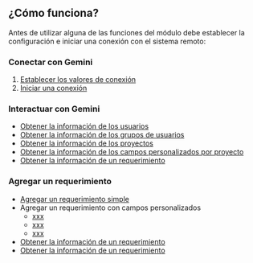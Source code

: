 ## ¿Cómo funciona?

Antes de utilizar alguna de las funciones del módulo debe establecer la configuración e iniciar una conexión con el sistema remoto:

### Conectar con Gemini

1) [Establecer los valores de conexión](New-Credential.md)
2) [Iniciar una conexión](Initialize-Session.md)

### Interactuar con Gemini

* [Obtener la información de los usuarios](Get-User.md)
* [Obtener la información de los grupos de usuarios](Get-Group.md)
* [Obtener la información de los proyectos](Get-Project.md)
* [Obtener la información de los campos personalizados por proyecto](Get-Project.md)
* [Obtener la información de un requerimiento](Get-Issue.md)

### Agregar un requerimiento
* [Agregar un requerimiento simple](New-Issue.md)
* Agregar un requerimiento con campos personalizados
    * [xxx](Get-AvailabilityField.md)
    * [xxx](New-CustomFieldData.md)
    * [xxx](Get-CustomField.md)
* [Obtener la información de un requerimiento](Get-Issue.md)
* [Obtener la información de un requerimiento](Get-Issue.md)

